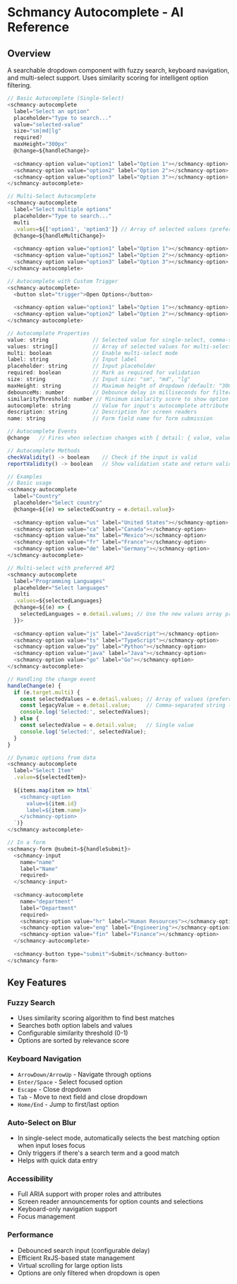 # Schmancy Autocomplete - AI Reference

## Overview
A searchable dropdown component with fuzzy search, keyboard navigation, and multi-select support. Uses similarity scoring for intelligent option filtering.

```js
// Basic Autocomplete (Single-Select)
<schmancy-autocomplete
  label="Select an option"
  placeholder="Type to search..."
  value="selected-value"
  size="sm|md|lg"
  required?
  maxHeight="300px"
  @change=${handleChange}>
  
  <schmancy-option value="option1" label="Option 1"></schmancy-option>
  <schmancy-option value="option2" label="Option 2"></schmancy-option>
  <schmancy-option value="option3" label="Option 3"></schmancy-option>
</schmancy-autocomplete>

// Multi-Select Autocomplete
<schmancy-autocomplete
  label="Select multiple options"
  placeholder="Type to search..."
  multi
  .values=${['option1', 'option3']} // Array of selected values (preferred for multi-select)
  @change=${handleMultiChange}>
  
  <schmancy-option value="option1" label="Option 1"></schmancy-option>
  <schmancy-option value="option2" label="Option 2"></schmancy-option>
  <schmancy-option value="option3" label="Option 3"></schmancy-option>
</schmancy-autocomplete>

// Autocomplete with Custom Trigger
<schmancy-autocomplete>
  <button slot="trigger">Open Options</button>
  
  <schmancy-option value="option1" label="Option 1"></schmancy-option>
  <schmancy-option value="option2" label="Option 2"></schmancy-option>
</schmancy-autocomplete>

// Autocomplete Properties
value: string              // Selected value for single-select, comma-separated string for multi-select (legacy API)
values: string[]           // Array of selected values for multi-select (preferred API for multi-select)
multi: boolean             // Enable multi-select mode
label: string              // Input label
placeholder: string        // Input placeholder
required: boolean          // Mark as required for validation
size: string               // Input size: "sm", "md", "lg"
maxHeight: string          // Maximum height of dropdown (default: "300px")
debounceMs: number         // Debounce delay in milliseconds for filtering (default: 200)
similarityThreshold: number // Minimum similarity score to show option (0-1, default: 0.3)
autocomplete: string       // Value for input's autocomplete attribute
description: string        // Description for screen readers
name: string               // Form field name for form submission

// Autocomplete Events
@change   // Fires when selection changes with { detail: { value, values? } }

// Autocomplete Methods
checkValidity() -> boolean    // Check if the input is valid
reportValidity() -> boolean   // Show validation state and return validity

// Examples
// Basic usage
<schmancy-autocomplete
  label="Country"
  placeholder="Select country"
  @change=${(e) => selectedCountry = e.detail.value}>
  
  <schmancy-option value="us" label="United States"></schmancy-option>
  <schmancy-option value="ca" label="Canada"></schmancy-option>
  <schmancy-option value="mx" label="Mexico"></schmancy-option>
  <schmancy-option value="fr" label="France"></schmancy-option>
  <schmancy-option value="de" label="Germany"></schmancy-option>
</schmancy-autocomplete>

// Multi-select with preferred API
<schmancy-autocomplete
  label="Programming Languages"
  placeholder="Select languages"
  multi
  .values=${selectedLanguages}
  @change=${(e) => {
    selectedLanguages = e.detail.values; // Use the new values array property
  }}>
  
  <schmancy-option value="js" label="JavaScript"></schmancy-option>
  <schmancy-option value="ts" label="TypeScript"></schmancy-option>
  <schmancy-option value="py" label="Python"></schmancy-option>
  <schmancy-option value="java" label="Java"></schmancy-option>
  <schmancy-option value="go" label="Go"></schmancy-option>
</schmancy-autocomplete>

// Handling the change event
handleChange(e) {
  if (e.target.multi) {
    const selectedValues = e.detail.values; // Array of values (preferred)
    const legacyValue = e.detail.value;     // Comma-separated string (legacy)
    console.log('Selected:', selectedValues);
  } else {
    const selectedValue = e.detail.value;   // Single value
    console.log('Selected:', selectedValue);
  }
}

// Dynamic options from data
<schmancy-autocomplete
  label="Select Item"
  .value=${selectedItem}>
  
  ${items.map(item => html`
    <schmancy-option
      value=${item.id}
      label=${item.name}>
    </schmancy-option>
  `)}
</schmancy-autocomplete>

// In a form
<schmancy-form @submit=${handleSubmit}>
  <schmancy-input
    name="name"
    label="Name"
    required>
  </schmancy-input>
  
  <schmancy-autocomplete
    name="department"
    label="Department"
    required>
    <schmancy-option value="hr" label="Human Resources"></schmancy-option>
    <schmancy-option value="eng" label="Engineering"></schmancy-option>
    <schmancy-option value="fin" label="Finance"></schmancy-option>
  </schmancy-autocomplete>
  
  <schmancy-button type="submit">Submit</schmancy-button>
</schmancy-form>
```

## Key Features

### Fuzzy Search
- Uses similarity scoring algorithm to find best matches
- Searches both option labels and values
- Configurable similarity threshold (0-1)
- Options are sorted by relevance score

### Keyboard Navigation
- `ArrowDown/ArrowUp` - Navigate through options
- `Enter/Space` - Select focused option
- `Escape` - Close dropdown
- `Tab` - Move to next field and close dropdown
- `Home/End` - Jump to first/last option

### Auto-Select on Blur
- In single-select mode, automatically selects the best matching option when input loses focus
- Only triggers if there's a search term and a good match
- Helps with quick data entry

### Accessibility
- Full ARIA support with proper roles and attributes
- Screen reader announcements for option counts and selections
- Keyboard-only navigation support
- Focus management

### Performance
- Debounced search input (configurable delay)
- Efficient RxJS-based state management
- Virtual scrolling for large option lists
- Options are only filtered when dropdown is open